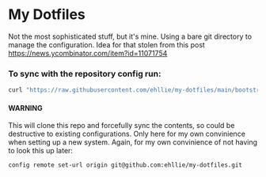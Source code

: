 # My Dotfiles
Not the most sophisticated stuff, but it's mine.
Using a bare git directory to manage the configuration.
Idea for that stolen from this post https://news.ycombinator.com/item?id=11071754

### To sync with the repository config run:
```bash
curl "https://raw.githubusercontent.com/ehllie/my-dotfiles/main/bootstrap.sh" | bash
```
#### WARNING
This will clone this repo and forcefully sync the contents, so could be destructive to existing configurations.
Only here for my own convinience when setting up a new system.
Again, for my own convinience of not having to look this up later:
```bash
config remote set-url origin git@github.com:ehllie/my-dotfiles.git
```
